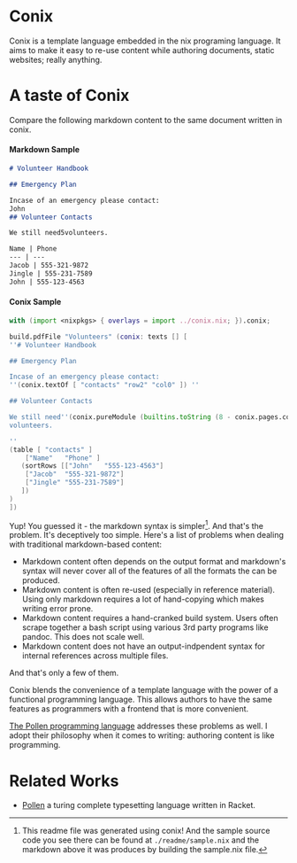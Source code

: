 # Conix

Conix is a template language embedded in the nix programing language. It aims
to make it easy to re-use content while authoring documents, static websites;
really anything.

# A taste of Conix

Compare the following markdown content to the same document written in conix.

#### Markdown Sample
```markdown
# Volunteer Handbook

## Emergency Plan

Incase of an emergency please contact: 
John
## Volunteer Contacts 

We still need5volunteers. 

Name | Phone
--- | ---
Jacob | 555-321-9872
Jingle | 555-231-7589
John | 555-123-4563
```

#### Conix Sample 
```nix
with (import <nixpkgs> { overlays = import ../conix.nix; }).conix; 

build.pdfFile "Volunteers" (conix: texts [] [
''# Volunteer Handbook

## Emergency Plan

Incase of an emergency please contact: 
''(conix.textOf [ "contacts" "row2" "col0" ]) ''

## Volunteer Contacts 

We still need''(conix.pureModule (builtins.toString (8 - conix.pages.contacts.rows.length)))''
volunteers. 

''
(table [ "contacts" ]
    ["Name"   "Phone" ]
   (sortRows [["John"   "555-123-4563"]
    ["Jacob"  "555-321-9872"]
    ["Jingle" "555-231-7589"]
   ])
)
])

```

Yup! You guessed it - the markdown syntax is simpler[^1]. And that's the problem.
It's deceptively too simple. Here's a list of problems when dealing with
traditional markdown-based content:

  * Markdown content often depends on the output format and markdown's
    syntax will never cover all of the features of all the formats the can be
    produced.
  * Markdown content is often re-used (especially in reference material). Using
    only markdown requires a lot of hand-copying which makes writing error
    prone.
  * Markdown content requires a hand-cranked build system. Users often scrape
    together a bash script using various 3rd party programs like pandoc. This
    does not scale well.
  * Markdown content does not have an output-indpendent syntax for internal
    references across multiple files.

And that's only a few of them.

Conix blends the convenience of a template language with the power of a
functional programming language. This allows authors to have the same features
as programmers with a frontend that is more convenient.

[The Pollen programming language][1] addresses these problems as well. I adopt
their philosophy when it comes to writing: authoring content is like
programming.

# Related Works

* [Pollen][1] a turing complete typesetting language written in Racket.

[^1]: This readme file was generated using conix! And the sample source code
  you see there can be found at `./readme/sample.nix` and the markdown above it
  was produces by building the sample.nix file.

[1]: https://docs.racket-lang.org/pollen/
